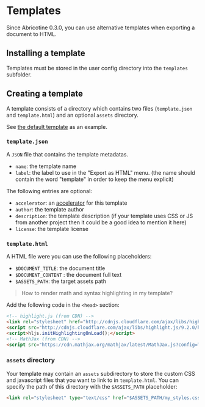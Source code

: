 # Templates

Since Abricotine 0.3.0, you can use alternative templates when exporting a document to HTML.

## Installing a template

Templates must be stored in the user config directory into the `templates` subfolder.

## Creating a template

A template consists of a directory which contains two files (`template.json` and `template.html`) and an optional `assets` directory.

See [the default template](https://github.com/brrd/Abricotine/tree/master/default/templates/default) as an example.

### `template.json`

A `JSON` file that contains the template metadatas.

* `name`: the template name
* `label`: the label to use in the "Export as HTML" menu. (the name should contain the word "template" in order to keep the menu explicit)

The following entries are optional:

* `accelerator`: an [accelerator](https://github.com/atom/electron/blob/master/docs/api/accelerator.md) for this template
* `author`: the template author
* `description`: the template description (if your template uses CSS or JS from another project then it could be a good idea to mention it here)
* `license`: the template license

### `template.html`

A HTML file were you can use the following placeholders:

* `$DOCUMENT_TITLE`: the document title
* `$DOCUMENT_CONTENT` : the document full text
* `$ASSETS_PATH`: the target assets path

> How to render math and syntax highlighting in my template?

Add the following code in the `<head>` section:

```html
<!-- highlight.js (from CDN) -->
<link rel="stylesheet" href="http://cdnjs.cloudflare.com/ajax/libs/highlight.js/9.2.0/styles/default.min.css">
<script src="http://cdnjs.cloudflare.com/ajax/libs/highlight.js/9.2.0/highlight.min.js"></script>
<script>hljs.initHighlightingOnLoad();</script>
<!-- MathJax (from CDN) -->
<script src="https://cdn.mathjax.org/mathjax/latest/MathJax.js?config=TeX-AMS_HTML"></script>
```

### `assets` directory

Your template may contain an `assets` subdirectory to store the custom CSS and javascript files that you want to link to in `template.html`. You can specify the path of this directory with the `$ASSETS_PATH` placeholder:

```html
<link rel="stylesheet" type="text/css" href="$ASSETS_PATH/my_styles.css">
```
